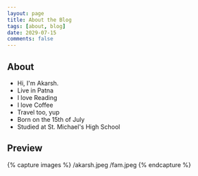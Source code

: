 ```yaml
---
layout: page
title: About the Blog
tags: [about, blog]
date: 2029-07-15
comments: false
---
```

    

## About
* Hi, I'm Akarsh. 
* Live in Patna
* I love Reading
* I love Coffee
* Travel too, yup
* Born on the 15th of July
* Studied at St. Michael's High School

## Preview

{% capture images %}
    /akarsh.jpeg
    /fam.jpeg
{% endcapture %}
